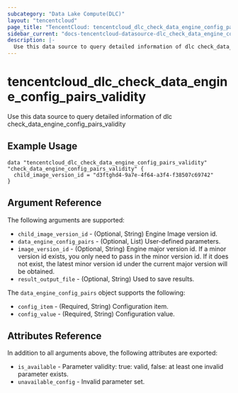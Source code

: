 ```yaml
---
subcategory: "Data Lake Compute(DLC)"
layout: "tencentcloud"
page_title: "TencentCloud: tencentcloud_dlc_check_data_engine_config_pairs_validity"
sidebar_current: "docs-tencentcloud-datasource-dlc_check_data_engine_config_pairs_validity"
description: |-
  Use this data source to query detailed information of dlc check_data_engine_config_pairs_validity
---
```


# tencentcloud_dlc_check_data_engine_config_pairs_validity

Use this data source to query detailed information of dlc check_data_engine_config_pairs_validity

## Example Usage

```hcl
data "tencentcloud_dlc_check_data_engine_config_pairs_validity" "check_data_engine_config_pairs_validity" {
  child_image_version_id = "d3ftghd4-9a7e-4f64-a3f4-f38507c69742"
}
```

## Argument Reference

The following arguments are supported:

* `child_image_version_id` - (Optional, String) Engine Image version id.
* `data_engine_config_pairs` - (Optional, List) User-defined parameters.
* `image_version_id` - (Optional, String) Engine major version id. If a minor version id exists, you only need to pass in the minor version id. If it does not exist, the latest minor version id under the current major version will be obtained.
* `result_output_file` - (Optional, String) Used to save results.

The `data_engine_config_pairs` object supports the following:

* `config_item` - (Required, String) Configuration item.
* `config_value` - (Required, String) Configuration value.

## Attributes Reference

In addition to all arguments above, the following attributes are exported:

* `is_available` - Parameter validity: true: valid, false: at least one invalid parameter exists.
* `unavailable_config` - Invalid parameter set.


